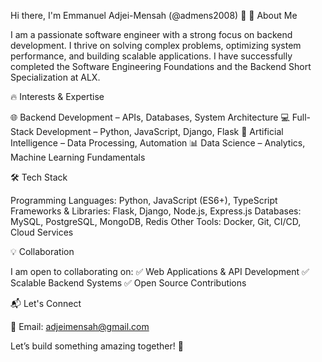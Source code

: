 Hi there, I'm Emmanuel Adjei-Mensah (@admens2008) 👋
🚀 About Me

I am a passionate software engineer with a strong focus on backend development. I thrive on solving complex problems, optimizing system performance, and building scalable applications. I have successfully completed the Software Engineering Foundations and the Backend Short Specialization at ALX.

🔥 Interests & Expertise

🌐 Backend Development – APIs, Databases, System Architecture
💻 Full-Stack Development – Python, JavaScript, Django, Flask
🤖 Artificial Intelligence – Data Processing, Automation
📊 Data Science – Analytics, Machine Learning Fundamentals

🛠 Tech Stack

Programming Languages: Python, JavaScript (ES6+), TypeScript
Frameworks & Libraries: Flask, Django, Node.js, Express.js
Databases: MySQL, PostgreSQL, MongoDB, Redis
Other Tools: Docker, Git, CI/CD, Cloud Services

💡 Collaboration

I am open to collaborating on:
✅ Web Applications & API Development
✅ Scalable Backend Systems
✅ Open Source Contributions

📬 Let's Connect

📧 Email: adjeimensah@gmail.com


Let’s build something amazing together! 🚀
